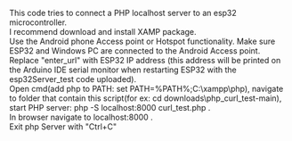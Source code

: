 This code tries to connect a PHP localhost server to an esp32 microcontroller. <br>
I recommend download and install XAMP package. <br>
Use the Android phone Access point or Hotspot functionality. Make sure ESP32 and Windows PC are connected to the Android Access point. <br>
Replace "enter_url" with ESP32 IP address (this address will be printed on the Arduino IDE serial monitor when restarting ESP32 with the esp32Server_test code uploaded). <br>
Open cmd(add php to PATH: set PATH=%PATH%;C:\xampp\php), navigate to folder that contain this script(for ex: cd downloads\php_curl_test-main), start PHP server: php -S localhost:8000 curl_test.php . <br>
In browser navigate to localhost:8000 . <br>
Exit php Server with "Ctrl+C"
